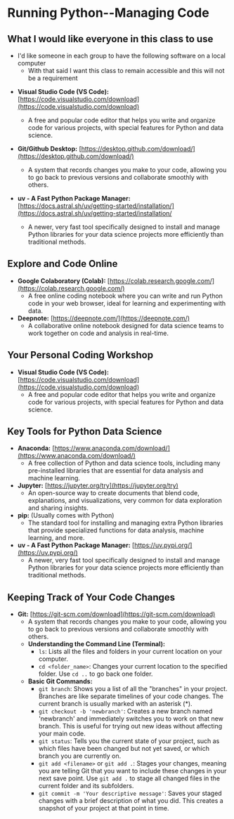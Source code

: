 # Running Python--Managing Code

## What I would like everyone in this class to use
- I'd like someone in each group to have the following software on a local computer
    - With that said I want this class to remain accessible and this will not be a requirement
* **Visual Studio Code (VS Code):** [https://code.visualstudio.com/download](https://code.visualstudio.com/download)
    * A free and popular code editor that helps you write and organize code for various projects, with special features for Python and data science.

* **Git/Github Desktop:** [https://desktop.github.com/download/](https://desktop.github.com/download/)
    * A system that records changes you make to your code, allowing you to go back to previous versions and collaborate smoothly with others.
    

* **uv - A Fast Python Package Manager:** [https://docs.astral.sh/uv/getting-started/installation/](https://docs.astral.sh/uv/getting-started/installation/
    * A newer, very fast tool specifically designed to install and manage Python libraries for your data science projects more efficiently than traditional methods.


## Explore and Code Online

* **Google Colaboratory (Colab):** [https://colab.research.google.com/](https://colab.research.google.com/)
    * A free online coding notebook where you can write and run Python code in your web browser, ideal for learning and experimenting with data.
* **Deepnote:** [https://deepnote.com/](https://deepnote.com/)
    * A collaborative online notebook designed for data science teams to work together on code and analysis in real-time.

## Your Personal Coding Workshop

* **Visual Studio Code (VS Code):** [https://code.visualstudio.com/download](https://code.visualstudio.com/download)
    * A free and popular code editor that helps you write and organize code for various projects, with special features for Python and data science.

## Key Tools for Python Data Science

* **Anaconda:** [https://www.anaconda.com/download/](https://www.anaconda.com/download/)
    * A free collection of Python and data science tools, including many pre-installed libraries that are essential for data analysis and machine learning.
* **Jupyter:** [https://jupyter.org/try](https://jupyter.org/try)
    * An open-source way to create documents that blend code, explanations, and visualizations, very common for data exploration and sharing insights.
* **pip:** (Usually comes with Python)
    * The standard tool for installing and managing extra Python libraries that provide specialized functions for data analysis, machine learning, and more.
* **uv - A Fast Python Package Manager:** [https://uv.pypi.org/](https://uv.pypi.org/)
    * A newer, very fast tool specifically designed to install and manage Python libraries for your data science projects more efficiently than traditional methods.

## Keeping Track of Your Code Changes

* **Git:** [https://git-scm.com/download](https://git-scm.com/download)
    * A system that records changes you make to your code, allowing you to go back to previous versions and collaborate smoothly with others.
    * **Understanding the Command Line (Terminal):**
        * `ls`: Lists all the files and folders in your current location on your computer.
        * `cd <folder_name>`: Changes your current location to the specified folder. Use `cd ..` to go back one folder.
    * **Basic Git Commands:**
        * `git branch`: Shows you a list of all the "branches" in your project. Branches are like separate timelines of your code changes. The current branch is usually marked with an asterisk (*).
        * `git checkout -b 'newbranch'`: Creates a new branch named 'newbranch' and immediately switches you to work on that new branch. This is useful for trying out new ideas without affecting your main code.
        * `git status`: Tells you the current state of your project, such as which files have been changed but not yet saved, or which branch you are currently on.
        * `git add <filename>` or `git add .`: Stages your changes, meaning you are telling Git that you want to include these changes in your next save point. Use `git add .` to stage all changed files in the current folder and its subfolders.
        * `git commit -m 'Your descriptive message'`: Saves your staged changes with a brief description of what you did. This creates a snapshot of your project at that point in time.
